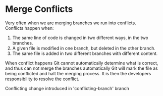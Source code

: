 # Merge Conflicts

Very often when we are merging branches we run into conflicts. <br>
Conflicts happen when:

1. The same line of code is changed in two different ways, in the two branches.
2. A given file is modified in one branch, but deleted in the other branch.
3. The same file is added in two different branches with different content.

When conflict happens Git cannot automatically determine what is correct, and thus can not merge the branches automatically
Git will mark the file as being conflicted and halt the merging process. It is then the developers responsibility to resolve the conflict.

Conflicting change introduced in 'conflicting-branch' branch <!-- Modifying the same line in 'conflicting-branch'-->